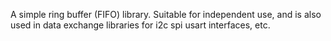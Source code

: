 A simple ring buffer (FIFO) library. 
Suitable for independent use, and is also used in data exchange 
libraries for i2c spi usart interfaces, etc.